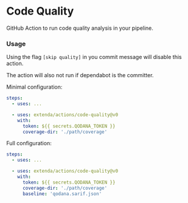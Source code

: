 # Code Quality

GitHub Action to run code quality analysis in your pipeline.

### Usage

Using the flag `[skip quality]` in you commit message will disable this action.

The action will also not run if dependabot is the committer.

Minimal configuration:
```yaml
steps:
  - uses: ...

  - uses: extenda/actions/code-quality@v0
    with:
      token: ${{ secrets.QODANA_TOKEN }}
      coverage-dir: './path/coverage'
```

Full configuration:
```yaml
steps:
  - uses: ...

  - uses: extenda/actions/code-quality@v0
    with:
      token: ${{ secrets.QODANA_TOKEN }}
      coverage-dir: './path/coverage'
      baseline: 'qodana.sarif.json'
```
